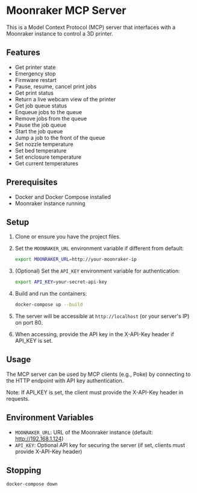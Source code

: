 # Moonraker MCP Server

This is a Model Context Protocol (MCP) server that interfaces with a Moonraker instance to control a 3D printer.

## Features

- Get printer state
- Emergency stop
- Firmware restart
- Pause, resume, cancel print jobs
- Get print status
- Return a live webcam view of the printer
- Get job queue status
- Enqueue jobs to the queue
- Remove jobs from the queue
- Pause the job queue
- Start the job queue
- Jump a job to the front of the queue
- Set nozzle temperature
- Set bed temperature
- Set enclosure temperature
- Get current temperatures

## Prerequisites

- Docker and Docker Compose installed
- Moonraker instance running

## Setup

1. Clone or ensure you have the project files.

2. Set the `MOONRAKER_URL` environment variable if different from default:
   ```bash
   export MOONRAKER_URL=http://your-moonraker-ip
   ```

3. (Optional) Set the `API_KEY` environment variable for authentication:
   ```bash
   export API_KEY=your-secret-api-key
   ```

4. Build and run the containers:
   ```bash
   docker-compose up --build
   ```

5. The server will be accessible at `http://localhost` (or your server's IP) on port 80.

6. When accessing, provide the API key in the X-API-Key header if API_KEY is set.

## Usage

The MCP server can be used by MCP clients (e.g., Poke) by connecting to the HTTP endpoint with API key authentication.

Note: If API_KEY is set, the client must provide the X-API-Key header in requests.

## Environment Variables

- `MOONRAKER_URL`: URL of the Moonraker instance (default: http://192.168.1.124)
- `API_KEY`: Optional API key for securing the server (if set, clients must provide X-API-Key header)

## Stopping

```bash
docker-compose down
```
